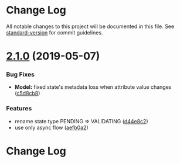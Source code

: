 # Change Log

All notable changes to this project will be documented in this file. See [standard-version](https://github.com/conventional-changelog/standard-version) for commit guidelines.

<a name="2.1.0"></a>
# [2.1.0](https://github.com/gromver/rjv/compare/v1.0.2...v2.1.0) (2019-05-07)


### Bug Fixes

* **Model:** fixed state's metadata loss when attribute value changes ([c5d8cb8](https://github.com/gromver/rjv/commit/c5d8cb8))


### Features

* rename state type PENDING => VALIDATING ([d44e8c2](https://github.com/gromver/rjv/commit/d44e8c2))
* use only async flow ([aefb0a2](https://github.com/gromver/rjv/commit/aefb0a2))



# Change Log
